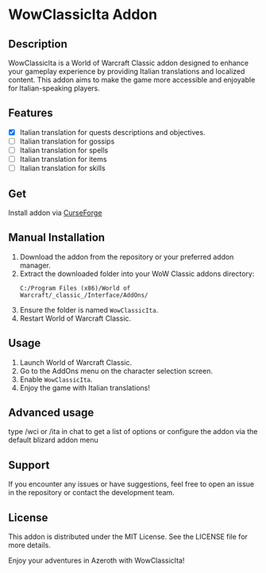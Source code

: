 # WowClassicIta Addon

## Description
WowClassicIta is a World of Warcraft Classic addon designed to enhance your gameplay experience by providing Italian translations and localized content. This addon aims to make the game more accessible and enjoyable for Italian-speaking players.

## Features
- [x] Italian translation for quests descriptions and objectives.
- [ ] Italian translation for gossips
- [ ] Italian translation for spells
- [ ] Italian translation for items
- [ ] Italian translation for skills

## Get
Install addon via [CurseForge](https://link-to-curseforge)

## Manual Installation
1. Download the addon from the repository or your preferred addon manager.
2. Extract the downloaded folder into your WoW Classic addons directory:
    ```
    C:/Program Files (x86)/World of Warcraft/_classic_/Interface/AddOns/
    ```
3. Ensure the folder is named `WowClassicIta`.
4. Restart World of Warcraft Classic.

## Usage
1. Launch World of Warcraft Classic.
2. Go to the AddOns menu on the character selection screen.
3. Enable `WowClassicIta`.
4. Enjoy the game with Italian translations!

## Advanced usage
type /wci or /ita in chat to get a list of options or
configure the addon via the default blizard addon menu

## Support
If you encounter any issues or have suggestions, feel free to open an issue in the repository or contact the development team.

## License
This addon is distributed under the MIT License. See the LICENSE file for more details.

Enjoy your adventures in Azeroth with WowClassicIta!